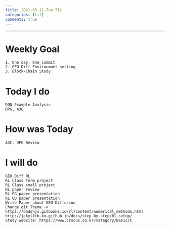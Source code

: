 ```yaml
---
title: 2021-05-11-Tue-TIL
categories: [til]
comments: true
---
```

-------------------------------------------------------------------------------

# Weekly Goal
```
1. One day, One commit
2. GEO-Diff Environmnet setting
3. Block-Chain Study
```


# Today I do
```
DQN Example Analysis
DPG, A3C
```

# How was Today
```
A3C, DPG Review
```

# I will do
```
GEO Diff RL 
RL Class Term project
RL Class small project
RL paper review
RL PG paper presentation
RL GD paper presentation
Write Paper about GEO-Diffusion
Change git Thema -> https://dnddnjs.gitbooks.io/rl/content/numerical_methods.html
http://jekyllrb-ko.github.io/docs/step-by-step/01-setup/
Study website: https://www.crocus.co.kr/category/Basic/C
```

